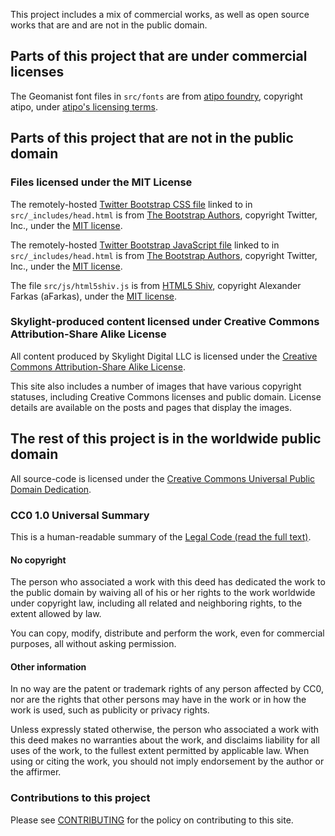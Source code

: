 This project includes a mix of commercial works, as well as open source works that are and are not in the public domain.

## Parts of this project that are under commercial licenses

The Geomanist font files in `src/fonts` are from [atipo foundry](http://atipofoundry.com/fonts/geomanist), copyright atipo, under [atipo's licensing terms](http://atipofoundry.com/license).

## Parts of this project that are not in the public domain

### Files licensed under the MIT License

The remotely-hosted [Twitter Bootstrap CSS file](https://maxcdn.bootstrapcdn.com/bootstrap/4.0.0-alpha.6/css/bootstrap.min.css) linked to in `src/_includes/head.html` is from [The Bootstrap Authors](http://getbootstrap.com/), copyright Twitter, Inc., under the [MIT license](https://github.com/twbs/bootstrap/blob/v4-dev/LICENSE).

The remotely-hosted [Twitter Bootstrap JavaScript file](https://maxcdn.bootstrapcdn.com/bootstrap/4.0.0-alpha.6/js/bootstrap.min.js) linked to in `src/_includes/head.html` is from [The Bootstrap Authors](http://getbootstrap.com/), copyright Twitter, Inc., under the [MIT license](https://github.com/twbs/bootstrap/blob/v4-dev/LICENSE).

The file `src/js/html5shiv.js` is from [HTML5 Shiv](https://github.com/afarkas/html5shiv), copyright Alexander Farkas (aFarkas), under the [MIT license](https://github.com/aFarkas/html5shiv/blob/master/MIT%20and%20GPL2%20licenses.md).

### Skylight-produced content licensed under Creative Commons Attribution-Share Alike License

All content produced by Skylight Digital LLC is licensed under the [Creative Commons Attribution-Share Alike License](https://creativecommons.org/licenses/by-sa/4.0/).

This site also includes a number of images that have various copyright statuses,
including Creative Commons licenses and public domain. License details are
available on the posts and pages that display the images.

## The rest of this project is in the worldwide public domain

All source-code is licensed under the [Creative Commons Universal Public Domain
Dedication](https://creativecommons.org/publicdomain/zero/1.0/).

### CC0 1.0 Universal Summary

This is a human-readable summary of the [Legal Code (read the full
text)](https://creativecommons.org/publicdomain/zero/1.0/legalcode).

#### No copyright

The person who associated a work with this deed has dedicated the work to the
public domain by waiving all of his or her rights to the work worldwide under
copyright law, including all related and neighboring rights, to the extent
allowed by law.

You can copy, modify, distribute and perform the work, even for commercial
purposes, all without asking permission.

#### Other information

In no way are the patent or trademark rights of any person affected by CC0,
nor are the rights that other persons may have in the work or in how the work
is used, such as publicity or privacy rights.

Unless expressly stated otherwise, the person who associated a work with this
deed makes no warranties about the work, and disclaims liability for all uses
of the work, to the fullest extent permitted by applicable law. When using or
citing the work, you should not imply endorsement by the author or the
affirmer.

### Contributions to this project

Please see [CONTRIBUTING](CONTRIBUTING.md) for the policy on contributing to this site.
